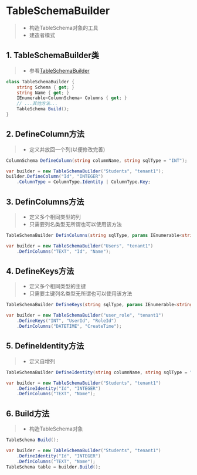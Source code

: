 # TableSchemaBuilder
>* 构造TableSchema对象的工具
>* 建造者模式

## 1. TableSchemaBuilder类
>* 参看[TableSchemaBuilder](xref:Shadow.DDL.TableSchemaBuilder)
```csharp
class TableSchemaBuilder {
    string Schema { get; }
    string Name { get; }
    IEnumerable<ColumnSchema> Columns { get; }
    // ...其他方法...
    TableSchema Build();
}
```

## 2. DefineColumn方法
>* 定义并放回一个列(以便修改完善)
```csharp
ColumnSchema DefineColumn(string columnName, string sqlType = "INT");
```
```csharp
var builder = new TableSchemaBuilder("Students", "tenant1");
builder.DefineColumn("Id", "INTEGER")
    .ColumnType = ColumnType.Identity | ColumnType.Key;
```

## 3. DefinColumns方法
>* 定义多个相同类型的列
>* 只需要列名类型无所谓也可以使用该方法
```csharp
TableSchemaBuilder DefinColumns(string sqlType, params IEnumerable<string> columnName);
```
```csharp
var builder = new TableSchemaBuilder("Users", "tenant1")
    .DefinColumns("TEXT", "Id", "Name");
```

## 4. DefineKeys方法
>* 定义多个相同类型的主键
>* 只需要主键列名类型无所谓也可以使用该方法
```csharp
TableSchemaBuilder DefineKeys(string sqlType, params IEnumerable<string> columnName);
```
```csharp
var builder = new TableSchemaBuilder("user_role", "tenant1")
    .DefineKeys("INT", "UserId", "RoleId")
    .DefinColumns("DATETIME", "CreateTime");
```

## 5. DefineIdentity方法
>* 定义自增列
```csharp
TableSchemaBuilder DefineIdentity(string columnName, string sqlType = "INT");
```
```csharp
var builder = new TableSchemaBuilder("Students", "tenant1")
    .DefineIdentity("Id", "INTEGER")
    .DefinColumns("TEXT", "Name");
```

## 6. Build方法
>* 构造TableSchema对象
```csharp
TableSchema Build();
```
```csharp
var builder = new TableSchemaBuilder("Students", "tenant1")
    .DefineIdentity("Id", "INTEGER")
    .DefinColumns("TEXT", "Name");
TableSchema table = builder.Build();
```
